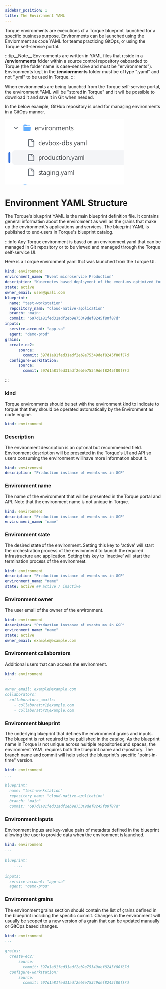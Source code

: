 ```yaml
---
sidebar_position: 1
title: The Environment YAML
---
```


Torque environments are executions of a Torque blueprint, launched for a specific business purpose. Environments can be launched using the Enviornment as code YAML for teams practicing GitOps, or using the Torque self-service portal.

:::tip__Note__
Environments are written in YAML files that reside in a __/enviornments__ folder within a source control repository onboarded to Torque (the folder name is case-sensitive and must be "environments"). Environments kept in the  __/enviornments__  folder must be of type ".yaml" and not ".yml" to be used in Torque.
:::

When environments are being launched from the Torque self-service portal, the environment YAML will be "stored in Torque" and it will be possible to download it and save it in Git when needed.

In the below example, GitHub repository is used for managing environments in a GitOps manner. <br />

![Environment as Code YAML](/img/eac-yaml-folder.png)

# Environment YAML Structure

The Torque's blueprint YAML is the main blueprint definition file. It contains general information about the environment as well as the grains that make up the environment's applications and services. The blueprint YAML is published to end-users in Torque's blueprint catalog. 

:::info
Any Torque environment is based on an environment.yaml that can be managed in Git repository or to be viewed and managed through the Torque self-service UI.

Here is a Torque environment yaml that was launched from the Torque UI.
```yaml
kind: environment                               
environment_name: "Event microservice Production"
description: "Kubernetes based deployment of the event-ms optimized for production"
state: active
owner_email: user@quali.com
blueprint:                                      
  name: "test-workstation"
  repository_name: "cloud-native-application"
  branch: "main"
  commit: "697d1a81fed31adf2eb9e75349def8245f80f87d"
inputs:
  service-account: "app-sa"
  agent: "demo-prod"
grains:
  create-ec2:
      source:
        commit: 697d1a81fed31adf2eb9e75349def8245f80f87d
  configure-workstation:
      source:
        commit: 697d1a81fed31adf2eb9e75349def8245f80f87d
```
:::


### kind
Torque environments should be set with the environment kind to indicate to torque that they should be operated automatically by the Environment as code engine.

```yaml
kind: environment  
```

### Description
The environment description is an optional but recommended field. Environment description will be presented in the Torque's UI and API so users consuming the environment will have more information about it.

```yaml
kind: environment
description: "Production instance of events-ms in GCP"

```

### Environment name
The name of the environment that will be presented in the Torque portal and API. Note that the environment name is not unique in Torque.

```yaml
kind: environment
description: "Production instance of events-ms in GCP"
environment_name: "name"

```


### Environment state
The desired state of the environment. Setting this key to 'active' will start the orchestration process of the environment to launch the required infrastructure and application. Setting this key to 'inactive' will start the termination process of the environment.

```yaml
kind: environment
description: "Production instance of events-ms in GCP"
environment_name: "name"
state: active ## active / inactive

```

### Environment owner
The user email of the owner of the environment.

```yaml
kind: environment
description: "Production instance of events-ms in GCP"
environment_name: "name"
state: active 
owner_email: example@example.com

```

### Environment collaborators
Additional users that can access the environment.

```yaml
kind: environment
...

owner_email: example@example.com
collaborators:
  collaborators_emails:
    - collaborator1@example.com
    - collaborator2@example.com

```

### Environment blueprint
The underlying blueprint that defines the environment grains and inputs. The blueprint is not required to be published in the catalog.
As the blueprint name in Torque is not unique across multiple repositories and spaces, the environment YAML requires both the blueprint name and repository. The branch name and commit will help select the blueprint's specific "point-in-time" version.

```yaml
kind: environment
...

blueprint:                                      
  name: "test-workstation"
  repository_name: "cloud-native-application"
  branch: "main"
  commit: "697d1a81fed31adf2eb9e75349def8245f80f87d"

```


### Environment inputs
Environment inputs are key-value pairs of metadata defined in the blueprint allowing the user to provide data when the environment is launched.

```yaml
kind: environment
...

blueprint:                                      
    ....

inputs:
  service-account: "app-sa"
  agent: "demo-prod"

```


### Environment grains
The environment grains section should contain the list of grains defined in the blueprint including the specific commit. Changes in the environment will usually be scoped to a new version of a grain that can be updated manually or GitOps based changes.

```yaml
kind: environment
...

grains:
  create-ec2:
      source:
        commit: 697d1a81fed31adf2eb9e75349def8245f80f87d
  configure-workstation:
      source:
        commit: 697d1a81fed31adf2eb9e75349def8245f80f87d

```